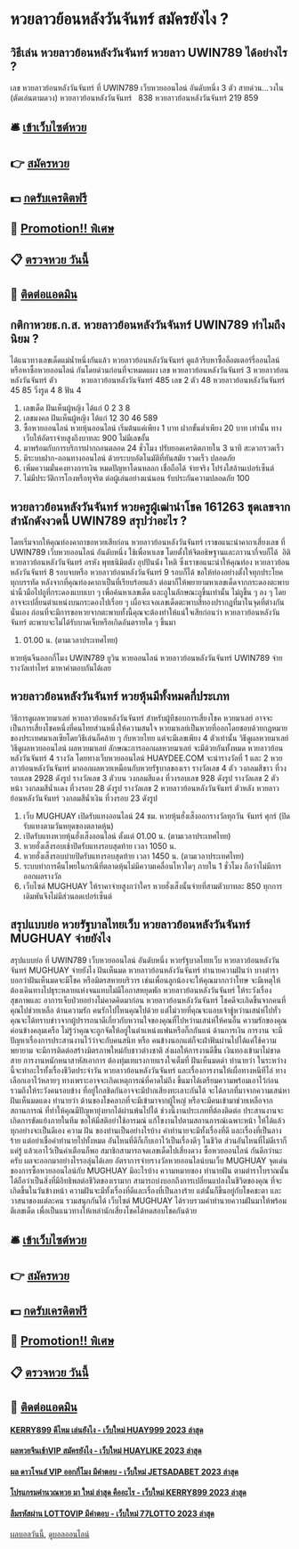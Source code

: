 # หวยลาวย้อนหลังวันจันทร์ สมัครยังไง ?
## วิธีเล่น หวยลาวย้อนหลังวันจันทร์ หวยลาว UWIN789 ได้อย่างไร ?
เลข หวยลาวย้อนหลังวันจันทร์ ที่ UWIN789 เว็บหวยออนไลน์ อันดับหนึ่ง 3 ตัว สายด่วน…วงใน (ตัดเล่นตามดวง) หวยลาวย้อนหลังวันจันทร์   838 หวยลาวย้อนหลังวันจันทร์ 219 859

## 🛎 [เข้าเว็บไซต์หวย](https://bit.ly/3BG5bNw)
## 👉 [สมัครหวย](https://bit.ly/3BG5bNw)
## 💵 [กดรับเครดิตฟรี](https://bit.ly/3C3mvgS)
## 👑 [Promotion!! พิเศษ](https://bit.ly/3C3mvgS)
## 📋 [ตรวจหวย วันนี้](https://bit.ly/3C3mvgS)
## 📱 [ติดต่อแอดมิน](https://bit.ly/3C3mvgS)

## กติกาหวยธ.ก.ส. หวยลาวย้อนหลังวันจันทร์ UWIN789 ทำไมถึงนิยม ?
ได้แนวทางเลขเด็ดแม่น้ำหนึ่งกันแล้ว หวยลาวย้อนหลังวันจันทร์ ดูแล้วรีบหาซื้อล็อตเตอร์รี่ออนไลน์ หรือหาซื้อหวยออนไลน์ กันโดยด่วนก่อนที่จะหมดแผง
เลข หวยลาวย้อนหลังวันจันทร์ 3 หวยลาวย้อนหลังวันจันทร์ ตัว           หวยลาวย้อนหลังวันจันทร์ 485
เลข 2 ตัว 48 หวยลาวย้อนหลังวันจันทร์ 45 85
วิ่งรูด 4 8
ฟัน 4
1. เลขเด็ด ฝันเห็นผู้หญิง ได้แก่ 0 2 3 8
2. เลขมงคล ฝันเห็นผู้หญิง ได้แก่ 12 30 46 589
3. ซื้อหวยออนไลน์ หวยหุ้นออนไลน์ เริ่มต้นแค่เพียง 1 บาท ฝากขั้นต่ำเพียง 20 บาท เท่านั้น ทางเว็บให้อัตราจ่ายสูงถึงบาทละ 900 ไม่มีเลขอั้น
4. มาพร้อมกับการบริการฝากถอนตลอด 24 ชั่วโมง ปรับยอดเครดิตภายใน 3 นาที สะดวกรวดเร็ว
5. มีระบบฝาก-ถอนทางออนไลน์ ด้วยระบบอัตโนมัติที่ทันสมัย รวดเร็ว ปลอดภัย
6. เพิ่มความมั่นคงทางการเงิน หมดปัญหาโดนหลอก เชื่อถือได้ จ่ายจริง โปร่งใสล้านเปอร์เซ็นต์
7. ไม่มีประวัติการโกงหรือทุจริต ต่อผู้เล่นอย่างแน่นอน รับประกันความปลอดภัย 100

## หวยลาวย้อนหลังวันจันทร์ หวยครูผู้เฒ่านำโชค 161263 ชุดเลขจากสำนักดังงวดนี้ UWIN789 สรุปว่าอะไร ?
โดยเริ่มจากให้คุณท่องคาถาขอหวยเสียก่อน หวยลาวย้อนหลังวันจันทร์ เราขอแนะนำคาถาเสี่ยงเลข ที่ UWIN789 เว็บหวยออนไลน์ อันดับหนึ่ง ใช้เพื่อหาเลข โดยตั้งให้จิตอธิษฐานและภาวนากี่จบก็ได้  อิติ หวยลาวย้อนหลังวันจันทร์ อรหัง พุทธนิมิตตัง อุปปันนัง โหติ ซึ่งเราขอแนะนำให้คุณท่อง หวยลาวย้อนหลังวันจันทร์ 8 รอบจบหรือ หวยลาวย้อนหลังวันจันทร์ 9 รอบก็ได้ ขอให้ท่องอย่างตั้งใจทุกประโยคทุกบรรทัด หลังจากที่คุณท่องคาถาเป็นที่เรียบร้อยแล้ว
ต่อมาก็ให้พยายามหาเลขเด็ดจากกระดองตะพาบนำนิ้วมือไปถูที่กระดองแบบเบา ๆ เพื่อค้นหาเลขเด็ด และถูในลักษณะถูขึ้นเท่านั้น ไม่ถูขึ้น ๆ ลง ๆ โดยอาจจะเปลี่ยนตำแหน่งบนกระดองไปเรื่อย ๆ เผื่อจะเจอเลขเด็ดตะพาบสีทองปรากฏที่มาในจุดที่ต่างกันนั่นเอง
ก่อนที่จะมีการขอหวยจากตะพาบทั้งนี้คุณจะต้องทำให้แน่ใจเสียก่อนว่า หวยลาวย้อนหลังวันจันทร์ ตะพาบจะไม่ได้รับบาดเจ็บหรือเกิดอันตรายใด ๆ ขึ้นมา
1. 01.00 น. (ตามเวลาประเทศไทย)

หวยหุ้นจีนออกกี่โมง UWIN789 ยูวิน หวยออนไลน์ หวยลาวย้อนหลังวันจันทร์ UWIN789 จ่ายรางวัลเท่าไหร่ มาหาคำตอบกันได้เลย

## หวยลาวย้อนหลังวันจันทร์ หวยหุ้นมีทั้งหมดกี่ประเภท
วิธีการดูผลหวยมาเลย์ หวยลาวย้อนหลังวันจันทร์ สำหรับผู้ทีชอบการเสี่ยงโชค หวยมาเลย์ อาจจะเป็นการเสี่ยงโชคหนึ่งที่คนไทยส่วนหนึ่งให้ความสนใจ หวยมาเลย์เป็นหวยที่ออกโดยชอบด้วยกฏหมายของประเทศมาเลเซียโดยวิธีเล่นก็คล้าย ๆ กับหวยไทย แต่จะมีเลขเพียง 4 ตัวเท่านั้น
วิธีดูผลหวยมาเลย์
วิธีดูผลหวยออนไลน์ ผลหวยมาเลย์ ลักษณะการออกผลหวยมาเลย์ จะมีด้วยกันทั้งหมด หวยลาวย้อนหลังวันจันทร์ 4 รางวัล โดยทางเว็บหวยออนไลน์ HUAYDEE.COM จะนำรางวัลที่ 1 และ 2 หวยลาวย้อนหลังวันจันทร์ มาออกผลหวยเหมือนกับหวยรัฐบาลของเรา
รางวัลเลข 4 ตัว วงกลมสีขาว ที่วงรอบเลข 2928 ดังรูป
รางวัลเลข 3 ตัวบน วงกลมสีแดง ที่วงรอบเลข 928 ดังรูป
รางวัลเลข 2 ตัวหน้า วงกลมสีน้ำเเดง ที่วงรอบ 28 ดังรูป
รางวัลเลข 2 หวยลาวย้อนหลังวันจันทร์ ตัวหลัง หวยลาวย้อนหลังวันจันทร์ วงกลมสีน้ำเงิน ที่วงรอบ 23 ดังรูป
1. เว็บ MUGHUAY เปิดรับแทงออนไลน์ 24 ชม. หวยหุ้นฮั่งเส็งออกรางวัลทุกวัน จันทร์ ศุกร์ (ปิดรับแทงตามวันหยุดของตลาดหุ้น)
2. เปิดรับแทงหวยหุ้นฮั่งเส็งออนไลน์ ตั้งแต่ 01.00 น. (ตามเวลาประเทศไทย)
3. หวยฮั่งเส็งรอบเช้าปิดรับแทงรอบสุดท้าย เวลา 1050 น.
4. หวยฮั่งเส็งรอบบ่ายปิดรับแทงรอบสุดท้าย เวลา 1450 น. (ตามเวลาประเทศไทย)
5. ระบบทำการคืนโพยในกรณีที่ตลาดหุ้นไม่มีความเคลื่อนไหวใดๆ ภายใน 1 ชั่วโมง ถือว่าไม่มีการออกผลรางวัล
6. เว็บไซต์ MUGHUAY ให้ราคาจ่ายสูงกว่าใคร หวยฮั่งเส็งนั้นจ่ายที่สามตัวบาทละ 850 ทุกการเดิมพันจึงไม่มีส่วนลดเปอร์เซ็นต์

## สรุปแบบย่อ หวยรัฐบาลไทยเว็บ หวยลาวย้อนหลังวันจันทร์ MUGHUAY จ่ายยังไง
สรุปแบบย่อ ที่ UWIN789 เว็บหวยออนไลน์ อันดับหนึ่ง หวยรัฐบาลไทยเว็บ หวยลาวย้อนหลังวันจันทร์ MUGHUAY จ่ายยังไง ฝันเห็นมด หวยลาวย้อนหลังวันจันทร์ ทำนายความฝันว่า บางตำราบอกว่าฝันเห็นมดจะมีโชค หรือมิตรสหายบริวาร เช่นเพื่อนลูกน้องจะให้คุณมากกว่าโทษ จะมีเหตุให้ต้องเดินทางไปธุระหลายแห่งจนแทบไม่มีโอกาสหยุดพัก หวยลาวย้อนหลังวันจันทร์ ให้ระวังเรื่องสุขภาพและ อาการเจ็บป่วยอย่างไม่คาดคิดมาก่อน หวยลาวย้อนหลังวันจันทร์ โชคดีจะเกิดขึ้นจากคนที่คุณไปช่วยเหลือ
ด้านความรัก คนรักไปไหนคุณไปด้วย แต่ไม่วายที่คุณจะแอบเจ้าชู้หว่านเสน่ห์ไปทั่ว คุณจะได้ทราบข่าวจากผู้ปรารถนาดีเกี่ยวกับหวานใจของคุณที่ไปหว่านเสน่ห์ให้คนอื่น ความรักของคุณค่อนข้างคลุมเครือ ไม่รู้ว่าคุณจะถูกจัดให้อยู่ในตำแหน่งแฟนหรือกิ๊กกันแน่
ด้านการเงิน การงาน จะมีปัญหาเรื่องการประสานงานไว้ว่าจะกับคนสนิท หรือ คนข้างนอกแต่ก็จะฝ่าฟันผ่านไปได้แค่ใช้ความพยายาม จะมีการติดต่อสร้างมิตรภาพใหม่กับชาวต่างชาติ ส่งผลให้การงานดีขึ้น เงินทองเข้ามาไม่ขาดสาย การงานหนักหนาสาหัสเอาการ ต้องทุ่มเทแรงกายแรงใจเต็มที่
ฝันเห็นมดดำ ทำนายว่า ในระหว่างนี้จะทำอะไรทั้งเรื่องชีวิตประจำวัน หวยลาวย้อนหลังวันจันทร์ และเรื่องการงานให้เผื่อทางหนีทีไล่ ทางเลือกเอาไว้หลายๆ ทางเพราะอาจจะเกิดเหตุการณ์ที่คาดไม่ถึง ขึ้นมาได้เตรียมความพร้อมเอาไว้ก่อน รวมถึงให้ระวังคนรอบข้าง ที่อยู่ใกลชิดกันอาจจะมีปากเสียงทะเลาะกันได้ จะได้ลาภที่มาจากความเสน่หา
ฝันเห็นมดแดง ทำนายว่า ด้านของโชคลาภที่จะมีเข้ามาจากผู้ใหญ่ หรือจะมีคนเข้ามาช่วยเหลือจากสถานการณ์ ที่ทำให้คุณมีปัญหายุ่งยากได้ผ่านพ้นไปได้ ช่วงนี้งานประเภทที่ต้องติดต่อ ประสานงานจะเกิดการขัดแย้งภายในทีม ขอให้มีสติอย่าใช้อารมณ์ แก้ไขงานไปตามสถานการณ์เฉพาะหน้า ให้ได้แล้วทุกอย่างจะเป็นดีเอง
ความ ฝัน ของท่านเป็นอย่างไรบ้าง คำทำนายจะมีทั้งเรื่องที่ดี และเรื่องที่เป็นลางร้าย แต่อย่าเชื่อคำทำนายไปทั้งหมด อันไหนที่ดีก็เก็บเอาไว้เป็นเรื่องดีๆ ในชีวิต ส่วนอันไหนที่ไม่ดีเราก็แค่รู้ แล้วเอาไว้เป็นคำเตือนก็พอ สมาชิกสามารถจดเลขเด็ดไปเสี่ยงดวง ซื้อหวยออนไลน์ กันดีกว่านะครับ ผลจะออกมาอย่างไรรอลุ่นได้เลย
อัตราการจ่ายรางวัลหวยออนไลน์บนเว็บ MUGHUAY
จุดเด่นของการซื้อหวยออนไลน์กับ MUGHUAY มีอะไรบ้าง
ความหมายของ ทำนายฝัน ตามตำราโบราณนั้น ได้ถือว่าเป็นสิ่งที่มีอิทธิพลต่อชีวิตของเรามาก สามารถบ่งบอกถึงการเปลี่ยนแปลงในชีวิตของคุณ ที่จะเกิดขึ้นในวันข้างหน้า ความฝันจะมีทั้งเรื่องที่ดีและเรื่องที่เป็นลางร้าย แต่นั้นก็ขึ้นอยู่กับโชคชะตา และวาสนาของแต่ละคน รวมสนุกกันได้ เว็บไซต์ MUGHUAY ได้รวบรวมคำทำนายความฝันมาให้พร้อมตีเลขเด็ด เพื่อเป็นแนวทางให้เหล่านักเสี่ยงโชคได้ทดสอบโชคกันด้วย

## 🛎 [เข้าเว็บไซต์หวย](https://bit.ly/3BG5bNw)
## 👉 [สมัครหวย](https://bit.ly/3BG5bNw)
## 💵 [กดรับเครดิตฟรี](https://bit.ly/3C3mvgS)
## 👑 [Promotion!! พิเศษ](https://bit.ly/3C3mvgS)
## 📋 [ตรวจหวย วันนี้](https://bit.ly/3C3mvgS)
## 📱 [ติดต่อแอดมิน](https://bit.ly/3C3mvgS)

#### [KERRY899 ดีไหม เล่นยังไง - เว็บใหม่ HUAY999 2023 ล่าสุด](https://atom.io/themes/kerry899%20ดีไหม%20เล่นยังไง%20-%20เว็บใหม่%20huay999%202023%20ล่าสุด)
#### [ผลหวยจีนเช้าVIP สมัครยังไง - เว็บใหม่ HUAYLIKE 2023 ล่าสุด](https://atom.io/themes/ผลหวยจีนเช้าvip%20สมัครยังไง%20-%20เว็บใหม่%20huaylike%202023%20ล่าสุด)
#### [ผล ดาวโจนส์ VIP ออกกี่โมง มีคำตอบ - เว็บใหม่ JETSADABET 2023 ล่าสุด](https://atom.io/themes/ผล%20ดาวโจนส์%20vip%20ออกกี่โมง%20มีคำตอบ%20-%20เว็บใหม่%20jetsadabet%202023%20ล่าสุด)
#### [โปรแกรมคำนวณหวย มา ใหม่ ล่าสุด คืออะไร - เว็บใหม่ KERRY899 2023 ล่าสุด](https://atom.io/themes/โปรแกรมคำนวณหวย%20มา%20ใหม่%20ล่าสุด%20คืออะไร%20-%20เว็บใหม่%20kerry899%202023%20ล่าสุด)
#### [ลืมรหัสผ่าน LOTTOVIP มีคำตอบ - เว็บใหม่ 77LOTTO 2023 ล่าสุด](https://atom.io/themes/ลืมรหัสผ่าน%20lottovip%20มีคำตอบ%20-%20เว็บใหม่%2077lotto%202023%20ล่าสุด)

[ผลบอลวันนี้](https://siamsport.tv "ผลบอลวันนี้"), [ดูบอลออนไลน์](https://siamsport.tv/ดูบอลสด "ดูบอลออนไลน์")